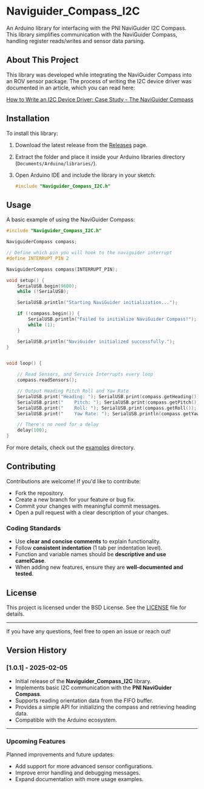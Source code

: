 # Naviguider_Compass_I2C

An Arduino library for interfacing with the PNI NaviGuider I2C Compass. This library simplifies communication with the NaviGuider Compass, handling register reads/writes and sensor data parsing.

## About This Project

This library was developed while integrating the NaviGuider Compass into an ROV sensor package. The process of writing the I2C device driver was documented in an article, which you can read here:

[How to Write an I2C Device Driver: Case Study - The NaviGuider Compass](https://www.linkedin.com/pulse/how-write-i2c-device-driver-case-study-naviguider-compass-travers-7e0uc/?trackingId=4u84ngkF%2F4s1BDLPCgidVw%3D%3D)

## Installation

To install this library:

1. Download the latest release from the [Releases](https://github.com/MarineAppliedResearch/Naviguider_Compass_I2C/releases) page.
2. Extract the folder and place it inside your Arduino libraries directory (`Documents/Arduino/libraries/`).
3. Open Arduino IDE and include the library in your sketch:

   ```cpp
   #include "Naviguider_Compass_I2C.h"
   ```

## Usage

A basic example of using the NaviGuider Compass:

```cpp
#include "Naviguider_Compass_I2C.h"

NaviguiderCompass compass;

// Define which pin you will hook to the naviguider interrupt
#define INTERRUPT_PIN 2

NaviguiderCompass compass(INTERRUPT_PIN);

void setup() {
    SerialUSB.begin(9600);
    while (!SerialUSB);

    SerialUSB.println("Starting NaviGuider initialization...");

    if (!compass.begin()) {
        SerialUSB.println("Failed to initialize NaviGuider Compass!");
        while (1);
    }

    SerialUSB.println("NaviGuider initialized successfully.");
}


void loop() {

    // Read Sensors, and Service Interrupts every loop
    compass.readSensors();

    // Output Heading Pitch Roll and Yaw Rate
    SerialUSB.print("Heading: "); SerialUSB.print(compass.getHeading()); 
    SerialUSB.print("    Pitch: "); SerialUSB.print(compass.getPitch()); 
    SerialUSB.print("    Roll: "); SerialUSB.print(compass.getRoll()); 
    SerialUSB.print("    Yaw Rate: "); SerialUSB.println(compass.getYawRate());

    // There's no need for a delay
    delay(100);
}
```

For more details, check out the [examples](examples/) directory.

## Contributing

Contributions are welcome! If you'd like to contribute:

- Fork the repository.
- Create a new branch for your feature or bug fix.
- Commit your changes with meaningful commit messages.
- Open a pull request with a clear description of your changes.

### Coding Standards

- Use **clear and concise comments** to explain functionality.
- Follow **consistent indentation** (1 tab per indentation level).
- Function and variable names should be **descriptive and use camelCase**.
- When adding new features, ensure they are **well-documented and tested**.

## License

This project is licensed under the BSD License. See the [LICENSE](license.txt) file for details.

---

If you have any questions, feel free to open an issue or reach out!

## Version History

### [1.0.1] - 2025-02-05
- Initial release of the **Naviguider_Compass_I2C** library.
- Implements basic I2C communication with the **PNI NaviGuider Compass**.
- Supports reading orientation data from the FIFO buffer.
- Provides a simple API for initializing the compass and retrieving heading data.
- Compatible with the Arduino ecosystem.

---

### Upcoming Features
Planned improvements and future updates:
- Add support for more advanced sensor configurations.
- Improve error handling and debugging messages.
- Expand documentation with more usage examples.